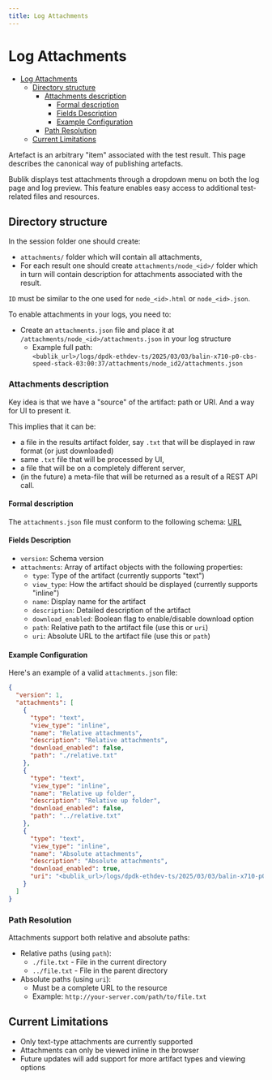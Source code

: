 ```yaml
---
title: Log Attachments
---
```


# Log Attachments

- [Log Attachments](#log-attachments)
  - [Directory structure](#directory-structure)
    - [Attachments description](#attachments-description)
      - [Formal description](#formal-description)
      - [Fields Description](#fields-description)
      - [Example Configuration](#example-configuration)
    - [Path Resolution](#path-resolution)
  - [Current Limitations](#current-limitations)


Artefact is an arbitrary "item" associated with the test result. This page describes the canonical way of publishing artefacts.

Bublik displays test attachments through a dropdown menu on both the log page and
log preview. This feature enables easy access to additional test-related files
and resources.


## Directory structure

In the session folder one should create:

- `attachments/` folder which will contain all attachments,
- For each result one should create `attachments/node_<id>/` folder which in turn
  will contain description for attachments associated with the result.

`ID` must be similar to the one used for `node_<id>.html` or `node_<id>.json`.

To enable attachments in your logs, you need to:

- Create an `attachments.json` file and place it at `/attachments/node_<id>/attachments.json` in your log structure
  - Example full path: <br /> `<bublik_url>/logs/dpdk-ethdev-ts/2025/03/03/balin-x710-p0-cbs-speed-stack-03:00:37/attachments/node_id2/attachments.json`

### Attachments description

Key idea is that we have a "source" of the artifact: path or URI. And a way for
UI to present it.

This implies that it can be:

- a file in the results artifact folder, say `.txt` that will be displayed in
  raw format (or just downloaded)
- same `.txt` file that will be processed by UI,
- a file that will be on a completely different server,
- (in the future) a meta-file that will be returned as a result of a REST API
  call.

#### Formal description

The `attachments.json` file must conform to the following schema: [URL](https://github.com/okt-limonikas/bublik-log-viewer/blob/main/internal/command/schemas/artifact.json)

#### Fields Description

- `version`: Schema version
- `attachments`: Array of artifact objects with the following properties:
  - `type`: Type of the artifact (currently supports "text")
  - `view_type`: How the artifact should be displayed (currently supports "inline")
  - `name`: Display name for the artifact
  - `description`: Detailed description of the artifact
  - `download_enabled`: Boolean flag to enable/disable download option
  - `path`: Relative path to the artifact file (use this or `uri`)
  - `uri`: Absolute URL to the artifact file (use this or `path`)

#### Example Configuration

Here's an example of a valid `attachments.json` file:

```json
{
  "version": 1,
  "attachments": [
    {
      "type": "text",
      "view_type": "inline",
      "name": "Relative attachments",
      "description": "Relative attachments",
      "download_enabled": false,
      "path": "./relative.txt"
    },
    {
      "type": "text",
      "view_type": "inline",
      "name": "Relative up folder",
      "description": "Relative up folder",
      "download_enabled": false,
      "path": "../relative.txt"
    },
    {
      "type": "text",
      "view_type": "inline",
      "name": "Absolute attachments",
      "description": "Absolute attachments",
      "download_enabled": true,
      "uri": "<bublik_url>/logs/dpdk-ethdev-ts/2025/03/03/balin-x710-p0-cbs-speed-stack-03:00:37/json/node_id2/absolute.txt"
    }
  ]
}
```

### Path Resolution

Attachments support both relative and absolute paths:

- Relative paths (using `path`):
  - `./file.txt` - File in the current directory
  - `../file.txt` - File in the parent directory
- Absolute paths (using `uri`):
  - Must be a complete URL to the resource
  - Example: `http://your-server.com/path/to/file.txt`

## Current Limitations

- Only text-type attachments are currently supported
- Attachments can only be viewed inline in the browser
- Future updates will add support for more artifact types and viewing options
